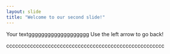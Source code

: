 ```yaml
---
layout: slide
title: "Welcome to our second slide!"
---
```

Your textggggggggggggggggggg
Use the left arrow to go back!

ccccccccccccccccccccccccccccccccccccccccccccccccccccc
